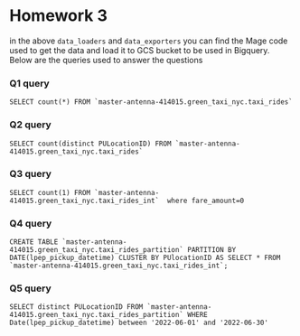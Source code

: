 # Homework 3

in the above `data_loaders` and `data_exporters` you can find the Mage code used to get the data and load it to GCS bucket to be used in Bigquery.
Below are the queries used to answer the questions

### Q1 query
```SELECT count(*) FROM `master-antenna-414015.green_taxi_nyc.taxi_rides` ```

### Q2 query
```SELECT count(distinct PULocationID) FROM `master-antenna-414015.green_taxi_nyc.taxi_rides` ```

### Q3 query
```SELECT count(1) FROM `master-antenna-414015.green_taxi_nyc.taxi_rides_int`  where fare_amount=0```

### Q4 query
```CREATE TABLE `master-antenna-414015.green_taxi_nyc.taxi_rides_partition`
PARTITION BY DATE(lpep_pickup_datetime)
CLUSTER BY PUlocationID AS
SELECT *
FROM `master-antenna-414015.green_taxi_nyc.taxi_rides_int`;```

### Q5  query
```SELECT distinct PULocationID FROM `master-antenna-414015.green_taxi_nyc.taxi_rides_partition` WHERE Date(lpep_pickup_datetime) between '2022-06-01' and '2022-06-30'```
